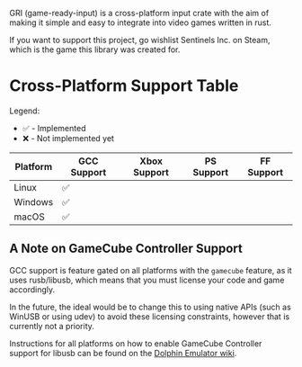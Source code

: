 GRI (game-ready-input) is a cross-platform input crate with the aim of making it simple and easy
to integrate into video games written in rust.

If you want to support this project, go wishlist Sentinels Inc. on Steam, which is the game this
library was created for.

# Cross-Platform Support Table
Legend:
- ✅ - Implemented
- ❌ - Not implemented yet

| Platform | GCC Support | Xbox Support | PS Support | FF Support |
|-|-|-|-|-|
| Linux | ✅ | | | |
| Windows | ✅ | | | |
| macOS | ✅ | | | |

## A Note on GameCube Controller Support
GCC support is feature gated on all platforms with the `gamecube` feature, as it uses rusb/libusb,
which means that you must license your code and game accordingly.

In the future, the ideal would be to change this to using native APIs (such as WinUSB or using udev)
to avoid these licensing constraints, however that is currently not a priority.

Instructions for all platforms on how to enable GameCube Controller support for libusb can be found
on the [Dolphin Emulator wiki](https://dolphin-emu.org/docs/guides/how-use-official-gc-controller-adapter-wii-u/).